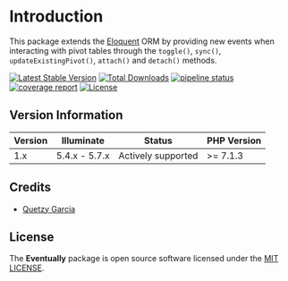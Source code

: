 # Introduction
This package extends the [Eloquent](https://laravel.com/docs/5.7/eloquent) ORM by providing new events when interacting with pivot tables through the `toggle()`, `sync()`, `updateExistingPivot()`, `attach()` and `detach()` methods.

[![Latest Stable Version](https://poser.pugx.org/altek/eventually/v/stable)](https://packagist.org/packages/altek/eventually) [![Total Downloads](https://poser.pugx.org/altek/eventually/downloads)](https://packagist.org/packages/altek/eventually) [![pipeline status](https://gitlab.com/altek/eventually/badges/master/pipeline.svg)](https://gitlab.com/altek/eventually/commits/master) [![coverage report](https://gitlab.com/altek/eventually/badges/master/coverage.svg)](https://gitlab.com/altek/eventually/commits/master) [![License](https://poser.pugx.org/altek/eventually/license)](https://packagist.org/packages/altek/eventually)

## Version Information
 Version   | Illuminate    | Status             | PHP Version
-----------|---------------|--------------------|-------------
 1.x       | 5.4.x - 5.7.x | Actively supported | >= 7.1.3

## Credits
- [Quetzy Garcia](https://gitlab.com/quetzyg)

## License
The **Eventually** package is open source software licensed under the [MIT LICENSE](LICENSE.md).

